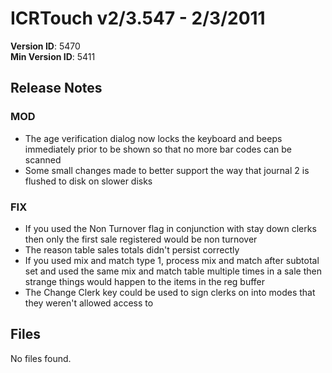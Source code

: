 # ICRTouch v2/3.547 - 2/3/2011

__Version ID__: 5470
<br>__Min Version ID__: 5411

## Release Notes
### MOD
- The age verification dialog now locks the keyboard and beeps immediately prior to be shown so that no more bar codes can be scanned
- Some small changes made to better support the way that journal 2 is flushed to disk on slower disks

### FIX
- If you used the Non Turnover flag in conjunction with stay down clerks then only the first sale registered would be non turnover
- The reason table sales totals didn't persist correctly
- If you used mix and match type 1, process mix and match after subtotal set and used the same mix and match table multiple times in a sale then strange things would happen to the items in the reg buffer
- The Change Clerk key could be used to sign clerks on into modes that they weren't allowed access to

## Files
No files found.

